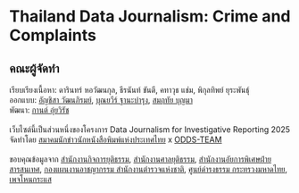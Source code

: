 # Thailand Data Journalism: Crime and Complaints

## คณะผู้จัดทำ

<div>เรียบเรียงเนื้อหา: ดารินทร์ หอวัฒนกุล, ธีรนันท์ ขันตี, คทาวุธ แช่ม, พิกุลทิพย์ ยุระพันธุ์</div>
<div>ออกแบบ: <a class="underline" href="https://www.linkedin.com/in/anchisa-watthanapirom-137396320/" target="_blank">อัญชิสา วัฒนภิรมย์</a>, <a class="underline" href="https://www.linkedin.com/in/boonyavee-thanabumrung/" target="_blank">บุณยวีร์ ฐานะบำรุง</a>, <a class="underline" href="https://www.linkedin.com/in/somruetai-boonma-8096a7211/" target="_blank">สมฤทัย บุญมา</a></div>
<div>พัฒนา: <a class="underline" href="https://github.com/zkan/" target="_blank">กานต์ อุ่ยวิรัช</a></div><br />

<div>เว็บไซต์นี้เป็นส่วนหนึ่งของโครงการ Data Journalism for Investigative Reporting 2025</div>
<div>จัดทำโดย <a class="underline" href="https://tja.or.th/" target="_blank">สมาคมนักข่าวนักหนังสือพิมพ์แห่งประเทศไทย</a> x <a class="underline" href="https://odds.team/" target="_blank">ODDS-TEAM</a></div><br />

<div>
  ขอบคุณข้อมูลจาก
  <a class="underline" href="https://www.oja.go.th" target="_blank">สำนักงานกิจการยุติธรรม</a>,
  <a class="underline" href="https://www.coj.go.th" target="_blank">สำนักงานศาลยุติธรรม</a>,
  <a class="underline" href="https://www3.ago.go.th/information" target="_blank">สำนักงานอัยการพิเศษฝ่ายสารสนเทศ</a>,
  <a class="underline" href="http://thaicrimes.org" target="_blank">กองแผนงานอาชญากรรม สำนักงานตำรวจแห่งชาติ</a>,
  <a class="underline" href="http://www.damrongdhama.moi.go.th" target="_blank">ศูนย์ดำรงธรรม กระทรวงมหาดไทย</a>,
  <a class="underline" href="https://www.facebook.com/HKS2017" target="_blank">เพจโหนกระแส</a>
</div>
